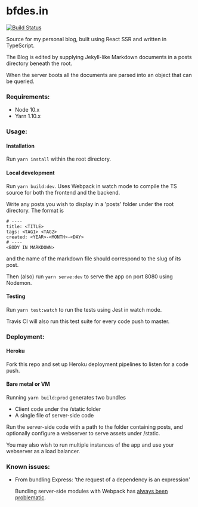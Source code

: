 # bfdes.in

[![Build Status](https://travis-ci.org/bfdes/bfdes.in.svg?branch=master)](https://travis-ci.org/bfdes/bfdes.in)

Source for my personal blog, built using React SSR and written in TypeScript.

The Blog is edited by supplying Jekyll-like Markdown documents in a posts directory beneath the root.

When the server boots all the documents are parsed into an object that can be queried.

### Requirements:

* Node 10.x
* Yarn 1.10.x

### Usage:

#### Installation

Run `yarn install` within the root directory.

#### Local development

Run `yarn build:dev`. Uses Webpack in watch mode to compile the TS source for both the frontend and the backend.

Write any posts you wish to display in a 'posts' folder under the root directory. The format is

```
# ----
title: <TITLE>
tags: <TAG1> <TAG2>
created: <YEAR>-<MONTH>-<DAY>
# ----
<BODY IN MARKDOWN>
```
and the name of the markdown file should correspond to the slug of its post.

Then (also) run `yarn serve:dev` to serve the app on port 8080 using Nodemon.

#### Testing

Run `yarn test:watch` to run the tests using Jest in watch mode.

Travis CI will also run this test suite for every code push to master.

### Deployment:

#### Heroku

Fork this repo and set up Heroku deployment pipelines to listen for a code push.

#### Bare metal or VM

Running `yarn build:prod` generates two bundles
* Client code under the /static folder
* A single file of server-side code

Run the server-side code with a path to the folder containing posts, and optionally configure a webserver to serve assets under /static.

You may also wish to run multiple instances of the app and use your webserver as a load balancer.

### Known issues:

* From bundling Express: 'the request of a dependency is an expression'

  Bundling server-side modules with Webpack has [always been problematic](https://github.com/expressjs/express/issues/2832).
